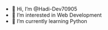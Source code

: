 - 👋 Hi, I’m @Hadi-Dev70905
- 👀 I’m interested in Web Development
- 🌱 I’m currently learning Python


<!---
Hadi-Dev70905/Hadi-Dev70905 is a ✨ special ✨ repository because its `README.md` (this file) appears on your GitHub profile.
You can click the Preview link to take a look at your changes.
--->
